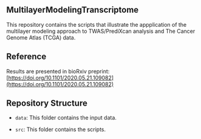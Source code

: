 ## MultilayerModelingTranscriptome

This repository contains the scripts that illustrate the appplication of the multilayer modeling approach to TWAS/PrediXcan analysis and The Cancer Genome Atlas (TCGA) data. 

## Reference
Results are presented in bioRxiv preprint: [https://doi.org/10.1101/2020.05.21.109082](https://doi.org/10.1101/2020.05.21.109082)

## Repository Structure

* `data`: This folder contains the input data.  

* `src`: This folder contains the scripts.   
